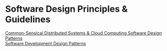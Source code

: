 # Software Design Principles &amp; Guidelines
[Common-Sensical Distributed Systems & Cloud Computing Software Design Patterns](/DistributedSystemsDesignPatterns/README.md)
<br>[Software Development Design Patterns](/SoftwareDevelopmentDesignPatterns/README.md)

